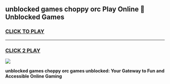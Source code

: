 
## unblocked games choppy orc Play Online 👋 Unblocked Games
<h3>
<a href="https://premium.freeplayer.one?title=unblocked_games_choppy_orc&ref=19F">CLICK TO PLAY</a></h3>
<hr>

<h3>
<a href="https://premium.freeplayer.one?title=unblocked_games_choppy_orc&ref=19F">CLICK 2 PLAY</a>
  
</h3>

<a href="https://premium.freeplayer.one?title=unblocked_games_choppy_orc&ref=19F"><img src="https://clearcache.store/games.png"></a>


**unblocked games choppy orc games unblocked: Your Gateway to Fun and Accessible Online Gaming**
